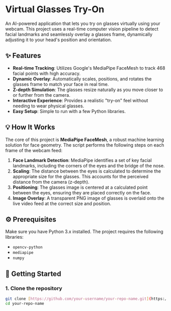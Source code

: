 # Virtual Glasses Try-On

An AI-powered application that lets you try on glasses virtually using your webcam. This project uses a real-time computer vision pipeline to detect facial landmarks and seamlessly overlay a glasses frame, dynamically adjusting it to your head's position and orientation.

## ✨ Features

* **Real-time Tracking**: Utilizes Google's MediaPipe FaceMesh to track 468 facial points with high accuracy.
* **Dynamic Overlay**: Automatically scales, positions, and rotates the glasses frame to match your face in real time.
* **Z-depth Simulation**: The glasses resize naturally as you move closer to or further from the camera.
* **Interactive Experience**: Provides a realistic "try-on" feel without needing to wear physical glasses.
* **Easy Setup**: Simple to run with a few Python libraries.

## 💡 How It Works

The core of this project is **MediaPipe FaceMesh**, a robust machine learning solution for face geometry. The script performs the following steps on each frame of the webcam feed:

1.  **Face Landmark Detection**: MediaPipe identifies a set of key facial landmarks, including the corners of the eyes and the bridge of the nose.
2.  **Scaling**: The distance between the eyes is calculated to determine the appropriate size for the glasses. This accounts for the perceived distance from the camera (z-depth).
3.  **Positioning**: The glasses image is centered at a calculated point between the eyes, ensuring they are placed correctly on the face.
4.  **Image Overlay**: A transparent PNG image of glasses is overlaid onto the live video feed at the correct size and position.

## ⚙️ Prerequisites

Make sure you have Python 3.x installed. The project requires the following libraries:

* `opencv-python`
* `mediapipe`
* `numpy`

## 🚀 Getting Started

### 1. Clone the repository

```bash
git clone [https://github.com/your-username/your-repo-name.git](https://github.com/your-username/your-repo-name.git)
cd your-repo-name
